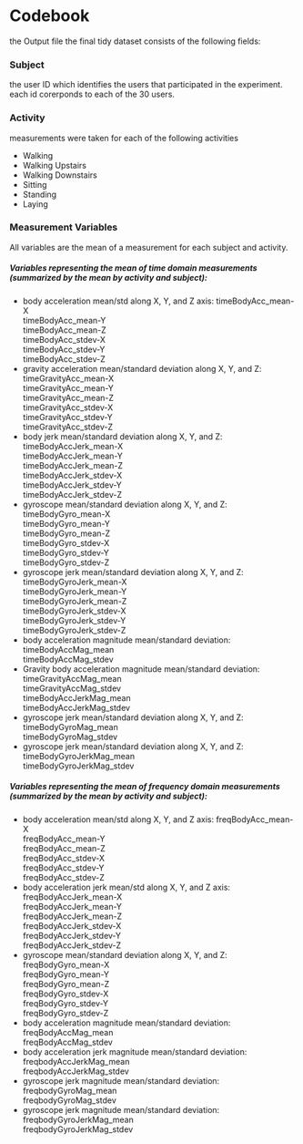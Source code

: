 

# Codebook
the Output file the final tidy dataset consists of the following fields:

### Subject
the user ID which identifies the users that participated in the experiment. each id corerponds to each of the 30 users.

### Activity
measurements were taken for each of the following activities
* Walking
* Walking Upstairs
* Walking Downstairs
* Sitting
* Standing
* Laying

### Measurement Variables
All variables are the mean of a measurement for each subject and activity.

##### Variables representing the mean of time domain measurements (summarized by the mean by activity and subject):
* body acceleration mean/std along X, Y, and Z axis:
       timeBodyAcc_mean-X     
       timeBodyAcc_mean-Y     
       timeBodyAcc_mean-Z  
       timeBodyAcc_stdev-X     
       timeBodyAcc_stdev-Y     
       timeBodyAcc_stdev-Z  
* gravity acceleration mean/standard deviation along X, Y, and Z:
       timeGravityAcc_mean-X     
       timeGravityAcc_mean-Y     
       timeGravityAcc_mean-Z     
       timeGravityAcc_stdev-X     
       timeGravityAcc_stdev-Y     
       timeGravityAcc_stdev-Z 
* body jerk mean/standard deviation along X, Y, and Z:
       timeBodyAccJerk_mean-X     
       timeBodyAccJerk_mean-Y     
       timeBodyAccJerk_mean-Z     
       timeBodyAccJerk_stdev-X     
       timeBodyAccJerk_stdev-Y     
       timeBodyAccJerk_stdev-Z 
* gyroscope mean/standard deviation along X, Y, and Z:
       timeBodyGyro_mean-X     
       timeBodyGyro_mean-Y     
       timeBodyGyro_mean-Z     
       timeBodyGyro_stdev-X     
       timeBodyGyro_stdev-Y     
       timeBodyGyro_stdev-Z    
* gyroscope jerk mean/standard deviation along X, Y, and Z:
       timeBodyGyroJerk_mean-X     
       timeBodyGyroJerk_mean-Y     
       timeBodyGyroJerk_mean-Z     
       timeBodyGyroJerk_stdev-X     
       timeBodyGyroJerk_stdev-Y    
       timeBodyGyroJerk_stdev-Z
* body acceleration magnitude mean/standard deviation:
       timeBodyAccMag_mean     
       timeBodyAccMag_stdev    
* Gravity body acceleration magnitude mean/standard deviation:
       timeGravityAccMag_mean     
       timeGravityAccMag_stdev     
       timeBodyAccJerkMag_mean     
       timeBodyAccJerkMag_stdev 
* gyroscope jerk mean/standard deviation along X, Y, and Z:
       timeBodyGyroMag_mean     
       timeBodyGyroMag_stdev     
* gyroscope jerk mean/standard deviation along X, Y, and Z:
       timeBodyGyroJerkMag_mean     
       timeBodyGyroJerkMag_stdev   

##### Variables representing the mean of frequency domain measurements (summarized by the mean by activity and subject):
* body acceleration mean/std along X, Y, and Z axis:
       freqBodyAcc_mean-X     
       freqBodyAcc_mean-Y     
       freqBodyAcc_mean-Z     
       freqBodyAcc_stdev-X     
       freqBodyAcc_stdev-Y     
       freqBodyAcc_stdev-Z  
* body acceleration jerk mean/std along X, Y, and Z axis:
       freqBodyAccJerk_mean-X     
       freqBodyAccJerk_mean-Y     
       freqBodyAccJerk_mean-Z     
       freqBodyAccJerk_stdev-X     
       freqBodyAccJerk_stdev-Y     
       freqBodyAccJerk_stdev-Z     
* gyroscope mean/standard deviation along X, Y, and Z:
       freqBodyGyro_mean-X     
       freqBodyGyro_mean-Y     
       freqBodyGyro_mean-Z     
       freqBodyGyro_stdev-X     
       freqBodyGyro_stdev-Y     
       freqBodyGyro_stdev-Z     
* body acceleration magnitude mean/standard deviation:
       freqBodyAccMag_mean     
       freqBodyAccMag_stdev   
* body acceleration jerk magnitude mean/standard deviation:
       freqbodyAccJerkMag_mean     
       freqbodyAccJerkMag_stdev 
* gyroscope jerk magnitude mean/standard deviation:
       freqbodyGyroMag_mean     
       freqbodyGyroMag_stdev   
* gyroscope jerk magnitude mean/standard deviation:
       freqbodyGyroJerkMag_mean     
       freqbodyGyroJerkMag_stdev  

